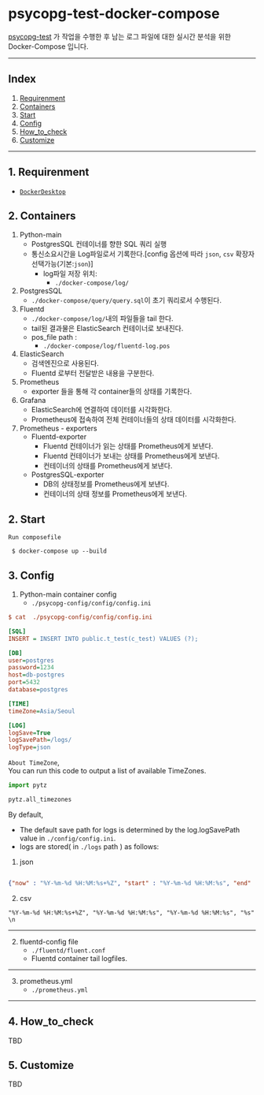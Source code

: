 # psycopg-test-docker-compose

 [psycopg-test](https://github.com/nanaones/psycopg-test) 가 작업을 수행한 후 남는 로그 파일에 대한 실시간 분석을 위한 Docker-Compose 입니다. 

---

## Index
 1. [Requirenment](https://github.com/nanaones/psycopg-test-docker-compose#Requirenment)
 2. [Containers](https://github.com/nanaones/psycopg-test-docker-compose#Containers)
 2. [Start](https://github.com/nanaones/psycopg-test-docker-compose#Start)
 3. [Config](https://github.com/nanaones/psycopg-test-docker-compose#Config)
 4. [How_to_check](https://github.com/nanaones/psycopg-test-docker-compose#How_to_check)  
 5. [Customize](https://github.com/nanaones/psycopg-test-docker-compose#Customize)


---

## 1. Requirenment  

* [`DockerDesktop`](https://www.docker.com/products/docker-desktop)  

## 2. Containers
1. Python-main  
    - PostgresSQL 컨테이너를 향한 SQL 쿼리 실행
    - 통신소요시간을 Log파일로서 기록한다.[config 옵션에 따라 `json`, `csv` 확장자 선택가능(기본:`json`)]
        - log파일 저장 위치:
            - `./docker-compose/log/`
2. PostgresSQL   
    - `./docker-compose/query/query.sql`이 초기 쿼리로서 수행된다.
3. Fluentd  
    - `./docker-compose/log/`내의 파일들을 tail 한다.
    - tail된 결과물은 ElasticSearch 컨테이너로 보내진다.
    - pos_file path :  
        - `./docker-compose/log/fluentd-log.pos`
4. ElasticSearch 
    - 검색엔진으로 사용된다.
    - Fluentd 로부터 전달받은 내용을 구분한다.
5. Prometheus  
    - exporter 들을 통해 각 container들의 상태를 기록한다.
6. Grafana
    - ElasticSearch에 연결하여 데이터를 시각화한다.
    - Prometheus에 접속하여 전체 컨테이너들의 상태 데이터를 시각화한다.  
6. Prometheus - exporters  
    - Fluentd-exporter 
        - Fluentd 컨테이너가 읽는 상태를 Prometheus에게 보낸다.
        - Fluentd 컨테이너가 보내는 상태를 Prometheus에게 보낸다. 
        - 컨테이너의 상태를 Prometheus에게 보낸다.
    - PostgresSQL-exporter 
        - DB의 상태정보를 Prometheus에게 보낸다.
        - 컨테이너의 상태 정보를 Prometheus에게 보낸다.


## 2. Start 

`Run composefile`  
```
 $ docker-compose up --build
```

## 3. Config

1. Python-main container config  
    - `./psycopg-config/config/config.ini`

```ini
$ cat  ./psycopg-config/config/config.ini

[SQL]
INSERT = INSERT INTO public.t_test(c_test) VALUES (?);

[DB]
user=postgres
password=1234
host=db-postgres
port=5432
database=postgres

[TIME]
timeZone=Asia/Seoul

[LOG]
logSave=True
logSavePath=/logs/
logType=json
```

`About TimeZone`,   
You can run this code to output a list of available TimeZones.    
```python
import pytz

pytz.all_timezones
```

By default,   
*  The default save path for logs is determined by the log.logSavePath value in `./config/config.ini`.  
*  logs are stored( in `./logs` path ) as follows:  


1. json

```json

{"now" : "%Y-%m-%d %H:%M:%s+%Z", "start" : "%Y-%m-%d %H:%M:%s", "end" : "%Y-%m-%d %H:%M:%s", "time" : "%s"} \n
```

2. csv

``` csv
"%Y-%m-%d %H:%M:%s+%Z", "%Y-%m-%d %H:%M:%s", "%Y-%m-%d %H:%M:%s", "%s" \n
```

---
2. fluentd-config file
    - `./fluentd/fluent.conf`
    - Fluentd container tail logfiles. 

---
3. prometheus.yml
    - `./prometheus.yml`
--- 

## 4. How_to_check
TBD  

## 5. Customize
TBD

